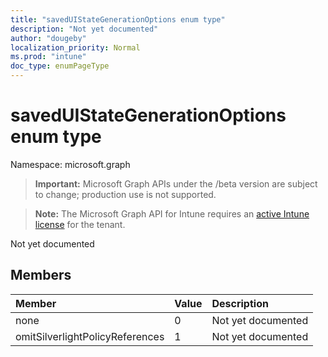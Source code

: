 ```yaml
---
title: "savedUIStateGenerationOptions enum type"
description: "Not yet documented"
author: "dougeby"
localization_priority: Normal
ms.prod: "intune"
doc_type: enumPageType
---
```


# savedUIStateGenerationOptions enum type

Namespace: microsoft.graph

> **Important:** Microsoft Graph APIs under the /beta version are subject to change; production use is not supported.

> **Note:** The Microsoft Graph API for Intune requires an [active Intune license](https://go.microsoft.com/fwlink/?linkid=839381) for the tenant.

Not yet documented

## Members
|Member|Value|Description|
|:---|:---|:---|
|none|0|Not yet documented|
|omitSilverlightPolicyReferences|1|Not yet documented|






